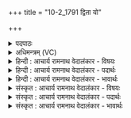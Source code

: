 +++
title = "10-2_1791 द्विता यो"

+++
<details><summary>पदपाठः</summary>

द्वि꣣ता꣢। यः। वृ꣣त्रह꣡न्त꣢मः। वृ꣣त्र। ह꣡न्त꣢꣯मः। वि꣣दे꣢। इ꣡न्द्रः꣢꣯। श꣣त꣡क्र꣢तुः। श꣣त꣢। क्र꣣तुः। उ꣡प꣢꣯। नः꣣। ह꣡रि꣢꣯भिः। सु꣣त꣢म्। १७९१।
</details>

<details><summary>अधिमन्त्रम् (VC)</summary>

- इन्द्रः
- सुकक्ष आङ्गिरसः
- गायत्री
- षड्जः
</details>

<details><summary>हिन्दी : आचार्य रामनाथ वेदालंकार - विषयः</summary>

आगे फिर जीवात्मा का ही विषय वर्णित है।
</details>

<details><summary>हिन्दी : आचार्य रामनाथ वेदालंकार - पदार्थः</summary>

पदार्थान्वय -  (यः इन्द्रः) जो जीवात्मा (वृत्रहन्तमः) काम,क्रोध आदि शत्रुओं का तथा व्याधि,स्त्यान आदि योग-विघ्नों का अतिशय विनाशक (शतक्रतुः) और बहुत से यज्ञ करनेवाला,इस प्रकार (द्विता) दो रूपों में (विदे) जाना जाता है,वह (नः) हमारे (हरिभिः) ज्ञानेन्द्रियों और कर्मेन्द्रियों से (सुतम्) उत्पन्न किये गये ज्ञान और कर्म को (उप) समीपता से प्राप्त करे ॥२॥
</details>

<details><summary>हिन्दी : आचार्य रामनाथ वेदालंकार - भावार्थः</summary>

भावार्थ -  जीवात्मा के दो प्रकार के कर्म हैं,एक शत्रुओं का वध और दूसरा योग आदि यज्ञ की पूर्ति। उन्हें करने के लिए वह ज्ञानेन्द्रियों और कर्मेन्द्रियों का उपयोग करके उन्नति के शिखर पर चढ़े ॥२॥
</details>

<details><summary>संस्कृत : आचार्य रामनाथ वेदालंकार - विषयः</summary>

अथ पुनर्जीवात्मविषय एवोच्यते।
</details>

<details><summary>संस्कृत : आचार्य रामनाथ वेदालंकार - पदार्थः</summary>

पदार्थान्वय -  (यः इन्द्रः) यो जीवात्मा (वृत्रहन्तमः) अतिशयेन कामक्रोधादीनां शत्रूणां व्याधिस्त्यानादीनां योगविघ्नानां वा हन्ता, (शतक्रतुः) बहुयज्ञश्च,इत्येवम् (द्विता) द्विधा (विदे) ज्ञायते,सः (नः) अस्माकम् (हरिभिः) ज्ञानेन्द्रियैः कर्मेन्द्रियैश्च (सुतम्) उत्पादितं ज्ञानं कर्म च (उप) उप प्राप्नोतु ॥२॥
</details>

<details><summary>संस्कृत : आचार्य रामनाथ वेदालंकार - भावार्थः</summary>

भावार्थ -  जीवात्मनः खलु द्विविधं कर्म,शत्रुवधः योगादियज्ञपूर्तिश्च। तत्करणाय स ज्ञानेन्द्रियकर्मेन्द्रियाण्युपयुज्योन्नतिशिखरमारोहतु ॥२॥
</details>
